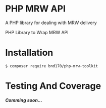PHP MRW API
===========

A PHP library for dealing with MRW delivery

PHP Library to Wrap MRW API

# Installation

```
$ composer require bnd170/php-mrw-toolkit 
```

# Testing And Coverage

##### Comming soon...
